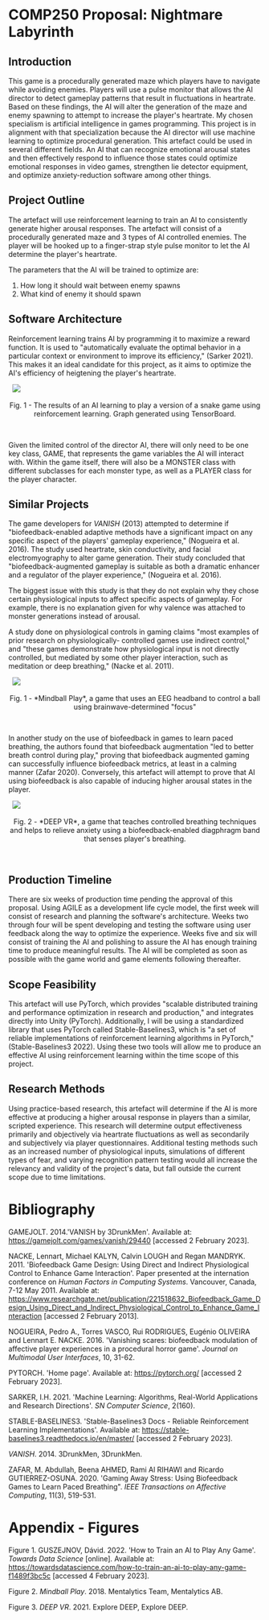 # COMP250 Proposal: Nightmare Labyrinth

## Introduction
This game is a procedurally generated maze which players have to navigate while avoiding enemies. Players will use a pulse monitor that allows the AI director to detect gameplay patterns that result in fluctuations in heartrate. Based on these findings, the AI will alter the generation of the maze and enemy spawning to attempt to increase the player's heartrate. My chosen specialism is artificial intelligence in games programming. This project is in alignment with that specialization because the AI director will use machine learning to optimize procedural generation. This artefact could be used in several different fields. An AI that can recognize emotional arousal states and then effectively respond to influence those states could optimize emotional responses in video games, strengthen lie detector equipment, and optimize anxiety-reduction software among other things.

## Project Outline

The artefact will use reinforcement learning to train an AI to consistently generate higher arousal responses. The artefact will consist of a procedurally generated maze and 3 types of AI controlled enemies. The player will be hooked up to a finger-strap style pulse monitor to let the AI determine the player's heartrate.

The parameters that the AI will be trained to optimize are:
1. How long it should wait between enemy spawns
2. What kind of enemy it should spawn

## Software Architecture

Reinforcement learning trains AI by programming it to maximize a reward function. It is used to "automatically evaluate the optimal behavior in a particular context or environment to improve its efficiency," (Sarker 2021). This makes it an ideal candidate for this project, as it aims to optimize the AI's efficiency of heigtening  the player's heartrate. 

&nbsp;
<img src ="https://media.github.falmouth.ac.uk/user/748/files/08ca57b4-3d0c-4178-800a-787526a2994b">
<p align ="center">Fig. 1 - The results of an AI learning to play a version of a snake game using reinforcement learning. Graph generated using TensorBoard.</p>

&nbsp;

Given the limited control of the director AI, there will only need to be one key class, GAME, that represents the game variables the AI will interact with. Within the game itself, there will also be a MONSTER class with different subclasses for each monster type, as well as a PLAYER class for the player character.

## Similar Projects

The game developers for *VANISH* (2013) attempted to determine if "biofeedback-enabled adaptive methods have a significant impact on any specific aspect of the players' gameplay experience," (Nogueira et al. 2016).  The study used heartrate, skin conductivity, and facial electromyography to alter game generation. Their study concluded that "biofeedback-augmented gameplay is suitable as both a dramatic enhancer and a regulator of the player experience," (Nogueira et al. 2016).

The biggest issue with this study is that they do not explain why they chose certain physiological inputs to affect specific aspects of gameplay. For example, there is no explanation given for why valence was attached to monster generations instead of arousal.


A study done on physiological controls in gaming claims "most examples of prior research on physiologically-
controlled games use indirect control," and "these games demonstrate how physiological input is not directly controlled, but mediated by some other player interaction, such as meditation or deep breathing," (Nacke et al. 2011).

&nbsp;
<img src ="https://media.github.falmouth.ac.uk/user/748/files/73d443a0-2307-49f4-9eca-07f016ff8092">
<p align ="center">Fig. 1 - *Mindball Play*, a game that uses an EEG headband to control a ball using brainwave-determined "focus"</p>
  
&nbsp;

In another study on the use of biofeedback in games to learn paced breathing, the authors found that biofeedback augmentation "led to better breath control during play," proving that biofeedback augmented gaming can successfully influence biofeedback metrics, at least in a calming manner (Zafar 2020). Conversely, this artefact will attempt to prove that AI using biofeedback is also capable of inducing higher arousal states in the player.
 
&nbsp;
<img src ="https://media.github.falmouth.ac.uk/user/748/files/fb89f6b1-958e-4713-b016-30755c738eb5">
<p align ="center">Fig. 2 - *DEEP VR*, a game that teaches controlled breathing techniques and helps to relieve anxiety using a biofeedback-enabled diagphragm band
    that senses player's breathing.</p>

  
&nbsp;
## Production Timeline

There are six weeks of production time pending the approval of this proposal. Using AGILE as a development life cycle model, the first week will consist of research and planning the software's architecture. Weeks two through four will be spent developing and testing the software using user feedback along the way to optimize the experience. Weeks five and six will consist of training the AI and polishing to assure the AI has enough training time to produce meaningful results. The AI will be completed as soon as possible with the game world and game elements following thereafter.

## Scope Feasibility
This artefact will use PyTorch, which provides "scalable distributed training and performance optimization in research and production," and integrates directly into Unity (PyTorch). Additionally, I will be using a standardized library that uses PyTorch called Stable-Baselines3, which is "a set of reliable implementations of reinforcement learning algorithms in PyTorch," (Stable-Baselines3 2022). Using these two tools will allow me to produce an effective AI using reinforcement learning within the time scope of this project.

## Research Methods

Using practice-based research, this artefact will determine if the AI is more effective at producing a higher arousal response in players than a similar, scripted experience. This research will determine output effectiveness primarily and objectively via heartrate fluctuations as well as secondarily and subjectively via player questionnaires. Additional testing methods such as an increased number of physiological inputs, simulations of different types of fear, and varying recognition pattern testing would all increase the relevancy and validity of the project's data, but fall outside the current scope due to time limitations.

# Bibliography

GAMEJOLT. 2014.'VANISH by 3DrunkMen'. Available at: https://gamejolt.com/games/vanish/29440 [accessed 2 February 2023].

NACKE, Lennart, Michael KALYN, Calvin LOUGH and Regan MANDRYK. 2011. 'Biofeedback Game Design: Using Direct and Indirect Physiological Control to Enhance Game Interaction'. Paper presented at the internation conference on *Human Factors in Computing Systems*. Vancouver, Canada, 7-12 May 2011. Available at: https://www.researchgate.net/publication/221518632_Biofeedback_Game_Design_Using_Direct_and_Indirect_Physiological_Control_to_Enhance_Game_Interaction [accessed 2 February 2013].

NOGUEIRA, Pedro A., Torres VASCO, Rui RODRIGUES, Eugénio OLIVEIRA and Lennart E. NACKE. 2016. 'Vanishing scares: biofeedback modulation of affective player experiences in a procedural horror game'. *Journal on Multimodal User Interfaces*, 10, 31-62.

PYTORCH. 'Home page'. Available at: https://pytorch.org/ [accessed 2 February 2023].

SARKER, I.H. 2021. 'Machine Learning: Algorithms, Real-World Applications and Research Directions'. *SN Computer Science*, 2(160).

STABLE-BASELINES3. 'Stable-Baselines3 Docs - Reliable Reinforcement Learning Implementations'. Available at: https://stable-baselines3.readthedocs.io/en/master/ [accessed 2 February 2023].

*VANISH*. 2014. 3DrunkMen, 3DrunkMen.

ZAFAR, M. Abdullah, Beena AHMED, Rami Al RIHAWI and Ricardo GUTIERREZ-OSUNA. 2020. 'Gaming Away Stress: Using Biofeedback Games to Learn Paced Breathing". *IEEE Transactions on Affective Computing*, 11(3), 519-531.

# Appendix - Figures

Figure 1. GUSZEJNOV, Dávid. 2022. 'How to Train an AI to Play Any Game'. *Towards Data Science* [online]. Available at: https://towardsdatascience.com/how-to-train-an-ai-to-play-any-game-f1489f3bc5c [accessed 4 February 2023].

Figure 2. *Mindball Play*. 2018. Mentalytics Team, Mentalytics AB.

Figure 3. *DEEP VR*. 2021. Explore DEEP, Explore DEEP.
